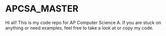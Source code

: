 # APCSA_MASTER
Hi all!  This is my code repo for AP Computer Science A.  If you are stuck on anything or need examples, feel free to take a look at or copy my code.
